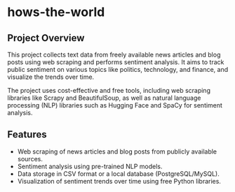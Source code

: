 # hows-the-world

## Project Overview
This project collects text data from freely available news articles and blog posts using web scraping and performs sentiment analysis. It aims to track public sentiment on various topics like politics, technology, and finance, and visualize the trends over time.

The project uses cost-effective and free tools, including web scraping libraries like Scrapy and BeautifulSoup, as well as natural language processing (NLP) libraries such as Hugging Face and SpaCy for sentiment analysis.

## Features
- Web scraping of news articles and blog posts from publicly available sources.
- Sentiment analysis using pre-trained NLP models.
- Data storage in CSV format or a local database (PostgreSQL/MySQL).
- Visualization of sentiment trends over time using free Python libraries.
